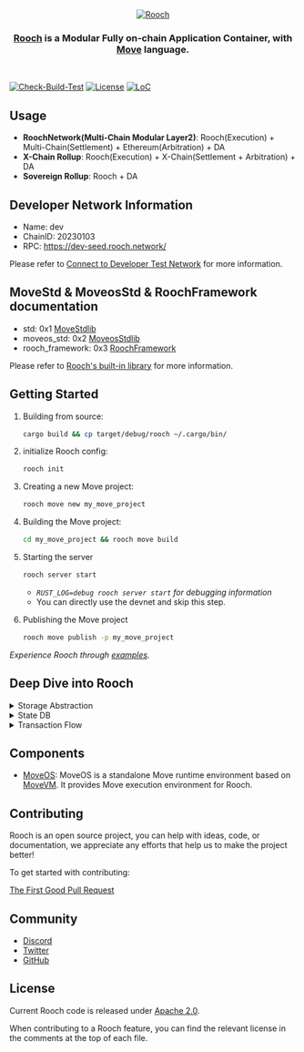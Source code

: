 <div width="400" align="center">
  <br />
  <br />
  <a href="https://rooch.network"><img alt="Rooch" src="https://rooch.network/logo/rooch_black_combine.svg" width=384></a>
  <br />
  <h3><a href="https://rooch.network">Rooch</a> is a Modular Fully on-chain Application Container, with <a href="https://github.com/move-language/move">Move</a> language.</h3>
  <br />
</div>

[![Check-Build-Test](https://github.com/rooch-network/rooch/actions/workflows/check_build_test.yml/badge.svg)](https://github.com/rooch-network/rooch/actions/workflows/check_build_test.yml)
[![License](https://img.shields.io/badge/license-Apache-green.svg)](LICENSE)
[![LoC](https://tokei.rs/b1/github/rooch-network/rooch?category=lines)](https://github.com/rooch-network/rooch)

## Usage

* **RoochNetwork(Multi-Chain Modular Layer2)**: Rooch(Execution) + Multi-Chain(Settlement) + Ethereum(Arbitration) + DA
* **X-Chain Rollup**: Rooch(Execution) + X-Chain(Settlement + Arbitration) + DA
* **Sovereign Rollup**: Rooch + DA

## Developer Network Information

* Name: dev
* ChainID: 20230103
* RPC: https://dev-seed.rooch.network/

Please refer to [Connect to Developer Test Network](https://rooch.network/build/getting-started/connect-to-rooch/connect-devnet) for more information.

## MoveStd & MoveosStd & RoochFramework documentation

* std: 0x1 [MoveStdlib](./moveos/moveos-stdlib/move-stdlib/doc)
* moveos_std: 0x2 [MoveosStdlib](./moveos/moveos-stdlib/moveos-stdlib/doc)
* rooch_framework: 0x3 [RoochFramework](./crates/rooch-framework/doc/)

Please refer to [Rooch's built-in library](https://rooch.network/learn/core-concepts/move-contracts/built-in-library) for more information.

## Getting Started

1. Building from source:
    ```bash
    cargo build && cp target/debug/rooch ~/.cargo/bin/
    ```

2. initialize Rooch config:
    ```bash
    rooch init
    ```
 
3. Creating a new Move project:
    ```bash
    rooch move new my_move_project
    ```
4. Building the Move project:
    ```bash
    cd my_move_project && rooch move build
    ```
   
5. Starting the server
    ```bash
    rooch server start
    ```
   * *`RUST_LOG=debug rooch server start` for debugging information*
   * You can directly use the devnet and skip this step.

6. Publishing the Move project
    ```bash
    rooch move publish -p my_move_project
    ```
   
*Experience Rooch through [examples](examples).*

## Deep Dive into Rooch

<details>
<summary>Storage Abstraction</summary>

- [Docs](https://rooch.network/learn/core-concepts/objects/storage-abstraction)

- Overview:

![Storage Abstraction](./docs/website/public/docs/rooch-design-storage-abstraction.svg)
</details>

<details>
<summary>State DB</summary>

- Overview:

![State DB](./docs/website/public/docs/rooch-design-statedb.svg)

</details>

<details>
<summary>Transaction Flow</summary>

- [Docs](https://rooch.network/learn/core-concepts/transaction/transaction-flow)
- Overview:
![Rooch Transaction Flow](./docs/website/public/docs/rooch-design-transaction-flow-functional-perspective.svg)

</details>

## Components

* [MoveOS](./moveos): MoveOS is a standalone Move runtime environment based on [MoveVM](https://github.com/move-language/move). It provides Move execution environment for Rooch.

## Contributing

Rooch is an open source project, you can help with ideas, code, or documentation, we appreciate any efforts that help us to make the project better! 

To get started with contributing:

[The First Good Pull Request](./CONTRIBUTING.md)

## Community

* [Discord](https://discord.gg/rooch)
* [Twitter](https://twitter.com/RoochNetwork)
* [GitHub](https://github.com/rooch-network)

## License

Current Rooch code is released under [Apache 2.0](./LICENSE).

When contributing to a Rooch feature, you can find the relevant license in the comments at the top of each file.
